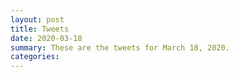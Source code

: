 ```yaml
---
layout: post
title: Tweets
date: 2020-03-18
summary: These are the tweets for March 18, 2020.
categories:
---
```


